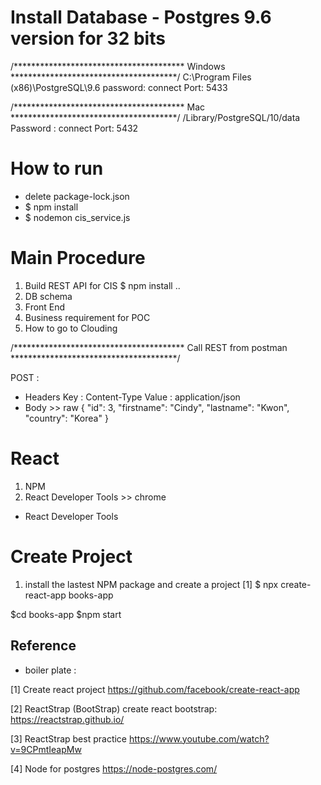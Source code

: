 # Install Database - Postgres  9.6 version for 32 bits

/***************************************
Windows
**************************************/
C:\Program Files (x86)\PostgreSQL\9.6
password: connect
Port: 5433

/***************************************
Mac
**************************************/
/Library/PostgreSQL/10/data
Password : connect
Port: 5432

# How to run
- delete package-lock.json
- $ npm install
- $ nodemon cis_service.js

# Main Procedure
1) Build REST API for CIS
 $ npm install ..
2) DB schema
3) Front End
4) Business requirement for POC
5) How to go to Clouding

/***************************************
Call REST from postman 
**************************************/

POST : 
- Headers 
 Key : Content-Type 
 Value : application/json
- Body >> raw
 {
        "id": 3,
        "firstname": "Cindy",
        "lastname": "Kwon",
        "country": "Korea"
  }

# React
1) NPM
2) React Developer Tools >> chrome
- React Developer Tools



# Create Project 
1) install the lastest NPM package and create a project [1]
$ npx create-react-app books-app

$cd books-app
$npm start



## Reference
- boiler plate : 

[1] Create react project
https://github.com/facebook/create-react-app

[2] ReactStrap (BootStrap)
create react bootstrap: https://reactstrap.github.io/

[3] ReactStrap best practice
https://www.youtube.com/watch?v=9CPmtIeapMw 

[4] Node for postgres
https://node-postgres.com/


